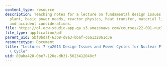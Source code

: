 ```yaml
---
content_type: resource
description: Teaching notes for a lecture on fundamental design issues for nuclear
  plant, basic power needs, reactor physics, heat transfer, material limitations,
  and accident considerations.
file: https://ol-ocw-studio-app-qa.s3.amazonaws.com/courses/22-091-nuclear-reactor-safety-spring-2008/80aba4280be7120edb315023412048cf_MIT22_091S08_lec07note.pdf
file_type: application/pdf
parent_uid: 5bf0bdaf-63b8-d8a3-bbaf-c6a132061d3e
resourcetype: Document
title: "Lecture: 7 \u2013 Design Issues and Power Cycles for Nuclear Plants - Rankine\
  \ Cycle"
uid: 80aba428-0be7-120e-db31-5023412048cf
---
```

